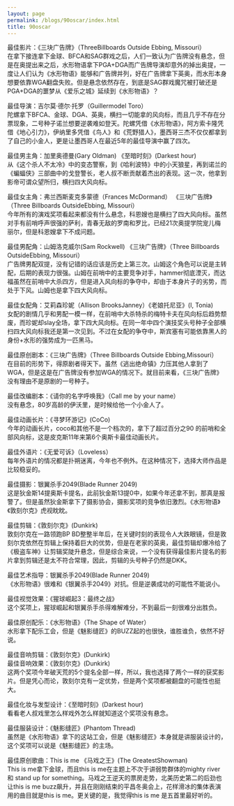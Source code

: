```yaml
---
layout: page
permalink: /blogs/90oscar/index.html
title: 90oscar
---
```


最佳影片：《三块广告牌》（ThreeBillboards Outside Ebbing, Missouri）
<br>
在拿下接连拿下金球、BFCA和SAG群戏之后，人们一致认为广告牌没有悬念，但是在奥提出来之后，水形物语拿下PGA+DGA而广告牌导演却意外的掉出奥提，一度让人们认为《水形物语》能够和广告牌并列，好在广告牌拿下英奥，而水形本身想要依靠WGA翻盘失败。但是悬念依然存在，到底是SAG群戏魔咒被打破还是PGA+DGA的噩梦从《爱乐之城》延续到《水形物语》？
<br>
 

最佳导演：吉尔莫·德尔·托罗（Guillermodel Toro）
<br>
陀螺拿下BFCA、金球、DGA、英奥，横扫一切能拿的风向标，而且几乎不存在分票现象，二号种子诺兰想要逆袭难如登天。陀螺凭借《水形物语》，阿方索卡隆凭借《地心引力》，伊纳里多凭借《鸟人》和《荒野猎人》，墨西哥三杰不仅仅都拿到了自己的小金人，更是让墨西哥人在最近5年的最佳导演中赢了四次。
<br>
 

最佳男主角：加里奥德曼(Gary Oldman) 《至暗时刻》(Darkest hour)
<br>
从《这个杀人不太冷》中的变态警察，到《哈利波特》中的小天狼星，再到诺兰的《蝙蝠侠》三部曲中的戈登警长，老人叔不断贡献着杰出的表现。这一次，他拿到影帝可谓众望所归，横扫四大风向标。
<br>
 

最佳女主角：弗兰西斯麦克多蒙德（Frances McDormand） 《三块广告牌》（Three Billboards OutsideEbbing, Missouri）
<br>
今年所有的演戏奖项看起来都没有什么悬念，科恩嫂也是横扫了四大风向标。虽然对手有前哨呼声很强的萨利，青春无敌的罗南和罗比，已经21次奥提学院宠儿梅丽尔，但是科恩嫂拿下不成问题。
<br>
 

最佳男配角：山姆洛克威尔(Sam Rockwell) 《三块广告牌》（Three Billboards OutsideEbbing, Missouri）
<br>
广告牌男配双提，没有记错的话应该是历史上第三次。山姆这个角色可以说是主转配，后期的表现力很强。山姆在前哨中的主要竞争对手，hammer彻底湮灭，而达福虽然在前哨中大杀四方，但是进入风向标的争夺中，却由于本身片子的劣势，而处于下风。山姆也是拿下四大风向标。
<br>
 

最佳女配角：艾莉森珍妮（Allison BrooksJanney）《老娘托尼亚》(I, Tonia)
<br>
女配的剧情几乎和男配一模一样，在前哨中大杀特杀的梅特卡夫在风向标后趋势颓废，而珍妮却slay全场，拿下四大风向标。在同一年中四个演技奖头号种子全部横扫四大风向标我还是第一次见到。不过在女配的争夺中，斯宾塞有可能依靠黑人的身份+水形的强势成为一匹黑马。
<br>
 

最佳原创剧本：《三块广告牌》（Three Billboards Outside Ebbing,Missouri）
<br>
在目前的形势下，得原剧者得天下。虽然《逃出绝命镇》力压其他人拿到了WGA，但是这是在广告牌没有参加WGA的情况下。就目前来看，《三块广告牌》没有理由不是原剧的一号种子。
<br>
 

最佳改编剧本：《请你的名字呼唤我》（Call me by your name）
<br>
没有悬念，80岁高龄的伊沃里，是时候给他一个小金人了。
<br>
 

最佳动画长片：《寻梦环游记》(CoCo)
<br>
今年的动画长片，coco和其他不是一个档次的，拿下了超过百分之90 的前哨和全部风向标，这是皮克斯11年来第6个奥斯卡最佳动画长片。
<br>
 

最佳外语片：《无爱可诉》（Loveless）
<br>
每年外语片的情况都是扑朔迷离，今年也不例外。在这种情况下，选择大师作品是比较稳妥的。
<br>
 

最佳摄影：银翼杀手2049(Blade Runner 2049)
<br>
这是狄金斯14提奥斯卡提名，此前狄金斯13提0中，如果今年还拿不到，那真是报警了。但是虽然狄金斯拿下了摄影协会，摄影奖项的竞争依旧激烈。《水形物语》《敦刻尔克》虎视眈眈。
<br>
 

最佳剪辑：《敦刻尔克》(Dunkirk)
<br>
敦刻尔克在一路领跑BP BD整整半年后，在关键时刻的表现令人大跌眼镜，但是敦刻尔克依然在剪辑上保持着巨大的优势，但是在老家的英奥，最佳剪辑却爆冷给了《极盗车神》让剪辑奖陡升悬念，但是综合来说，一个没有获得最佳影片提名的影片拿到剪辑还是太不符合常理，因此，剪辑的头号种子仍然是DKK。
<br>
 

最佳艺术指导：银翼杀手2049(Blade Runner 2049)
<br>
《水形物语》很难和《银翼杀手2049》对抗。但是逆袭成功的可能性不能说小。
<br>
 

最佳视觉效果：《猩球崛起3：最终之战》
<br>
这个奖项上，猩球崛起和银翼杀手杀得难解难分，不到最后一刻很难分出胜负。
<br>
 

最佳原创配乐：《水形物语》（The Shape of Water）
<br>
水形拿下配乐工会，但是《魅影缝匠》的BUZZ起的也很快，谁胜谁负，依然不好说。
<br>
 

最佳音响剪辑：《敦刻尔克》(Dunkirk)
<br>
最佳音响效果：《敦刻尔克》(Dunkirk)
<br>
这两个奖项今年破天荒的5个提名全部一样，所以，我也选择了两个一样的获奖影片。但是凭心而论，敦刻尔克有一定优势，但是两个奖项都被翻盘的可能性也挺大。
<br>
 

最佳化妆与发型设计：《至暗时刻》(Darkest hour)
<br>
看看老人叔戏里怎么样戏外怎么样就知道这个奖项没有悬念。
<br>
 

最佳服装设计：《魅影缝匠》(Phantom Thread)
<br>
虽然是《水形物语》拿下的这站工会，但是《魅影缝匠》本身就是讲服装设计的，这个奖项可以说是《魅影缝匠》的主场。
<br>
 

最佳原创歌曲：This is me 《马戏之王》(The GreatestShowman)
<br>
This is me拿下金球，而且this is me在主题上不次于讲弱势群体的mighty river 和 stand up for something。马戏之王逆天的票房走势，北美历史第二的后劲也让this is me buzz飙升，并且在刚刚结束的平昌冬奥会上，花样滑冰的集体表演用的曲目就是this is me。更关键的是，我觉得this is me 是五首里最好听的。
